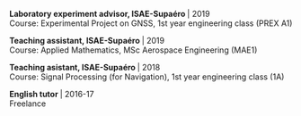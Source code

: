 <p>
  <b> Laboratory experiment advisor, ISAE-Supaéro </b> | 2019 
  <br> Course: Experimental Project on GNSS, 1st year engineering class (PREX A1)
</p>
<p>
  <b> Teaching assistant, ISAE-Supaéro </b> | 2019 
  <br> Course: Applied Mathematics, MSc Aerospace Engineering (MAE1)
</p>
<p>
  <b> Teaching asistant, ISAE-Supaéro </b> | 2018 
  <br> Course: Signal Processing (for Navigation), 1st year engineering class (1A)
</p>
<p>
  <b> English tutor </b> | 2016-17
  <br> Freelance
</p>


<!-- chargée de TD --->
